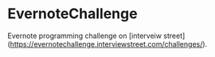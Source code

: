 EvernoteChallenge
=================

Evernote programming challenge on [interveiw street] (https://evernotechallenge.interviewstreet.com/challenges/). 
